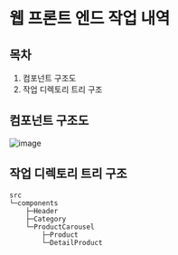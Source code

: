 # 웹 프론트 엔드 작업 내역

## 목차

1. 컴포넌트 구조도
2. 작업 디렉토리 트리 구조

## 컴포넌트 구조도

![image](https://user-images.githubusercontent.com/30427711/79833896-1caceb80-83e7-11ea-81b5-e36cc76ce1ca.png)

## 작업 디렉토리 트리 구조

```
src
└─components
    ├─Header
    ├─Category
    └─ProductCarousel
        ├─Product
        └─DetailProduct
```
